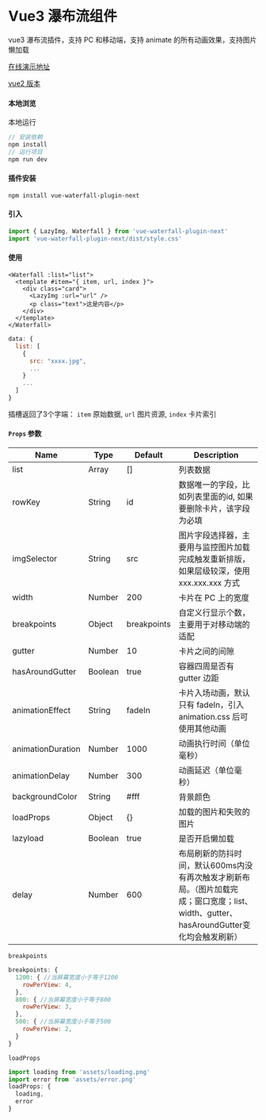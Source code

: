 <!--
 * @Description:
 * @Version: 2.0
 * @Author: Yaowen Liu
 * @Date: 2021-10-18 16:22:04
 * @LastEditors: Yaowen Liu
 * @LastEditTime: 2022-03-18 15:53:34
-->

# Vue3 瀑布流组件

vue3 瀑布流插件，支持 PC 和移动端，支持 animate 的所有动画效果，支持图片懒加载

[在线演示地址](https://vue3-waterfall.netlify.app/)

[vue2 版本](https://github.com/heikaimu/vue-waterfall-plugin)

#### 本地浏览

本地运行

```js
// 安装依赖
npm install
// 运行项目
npm run dev
```

#### 插件安装

```
npm install vue-waterfall-plugin-next
```

#### 引入

```js
import { LazyImg, Waterfall } from 'vue-waterfall-plugin-next'
import 'vue-waterfall-plugin-next/dist/style.css'
```

#### 使用
```text
<Waterfall :list="list">
  <template #item="{ item, url, index }">
    <div class="card">
      <LazyImg :url="url" />
      <p class="text">这是内容</p>
    </div>
  </template>
</Waterfall>
```
```js
data: {
  list: [
    {
      src: "xxxx.jpg",
      ...
    }
    ...
  ]
}
```
插槽返回了3个字端：
`item` 原始数据, `url` 图片资源, `index` 卡片索引 
#### `Props` 参数

| Name              | Type    | Default     | Description                                                                               |
| ----------------- | ------- | ----------- | ----------------------------------------------------------------------------------------- |
| list              | Array   | []          | 列表数据                                                                                  |
| rowKey            | String  | id          | 数据唯一的字段，比如列表里面的id, 如果要删除卡片，该字段为必填                                     |
| imgSelector       | String  | src         | 图片字段选择器，主要用与监控图片加载完成触发重新排版，如果层级较深，使用 xxx.xxx.xxx 方式 |
| width             | Number  | 200         | 卡片在 PC 上的宽度                                                                        |
| breakpoints       | Object  | breakpoints | 自定义行显示个数，主要用于对移动端的适配                                                  |
| gutter            | Number  | 10          | 卡片之间的间隙                                                                            |
| hasAroundGutter   | Boolean | true        | 容器四周是否有 gutter 边距                                                                |
| animationEffect   | String  | fadeIn      | 卡片入场动画，默认只有 fadeIn，引入 animation.css 后可使用其他动画                        |
| animationDuration | Number  | 1000        | 动画执行时间（单位毫秒）                                                                  |
| animationDelay    | Number  | 300         | 动画延迟（单位毫秒）                                                                      |
| backgroundColor   | String  | #fff        | 背景颜色                                                                                  |
| loadProps         | Object  | {}          | 加载的图片和失败的图片                                                                       |
| lazyload          | Boolean | true        | 是否开启懒加载                                                                       |
| delay             | Number  | 600         | 布局刷新的防抖时间，默认600ms内没有再次触发才刷新布局。（图片加载完成；窗口宽度；list、width、gutter、hasAroundGutter变化均会触发刷新） |

`breakpoints`
```js
breakpoints: {
  1200: { //当屏幕宽度小于等于1200
    rowPerView: 4,
  },
  800: { //当屏幕宽度小于等于800
    rowPerView: 3,
  },
  500: { //当屏幕宽度小于等于500
    rowPerView: 2,
  }
}
```

`loadProps`
```js
import loading from 'assets/loading.png'
import error from 'assets/error.png'
loadProps: {
  loading,
  error
}
```